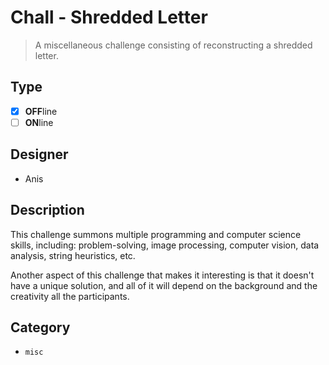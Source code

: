 # Chall - Shredded Letter

> A miscellaneous challenge consisting of reconstructing a shredded letter.

## Type

- [X] **OFF**line
- [ ] **ON**line

## Designer

- Anis

## Description

This challenge summons multiple programming and computer science skills, including: problem-solving, image processing,
computer vision, data analysis, string heuristics, etc.

Another aspect of this challenge that makes it interesting is that it doesn't have a unique solution, and all of it will
depend on the background and the creativity all the participants.

## Category

- `misc`